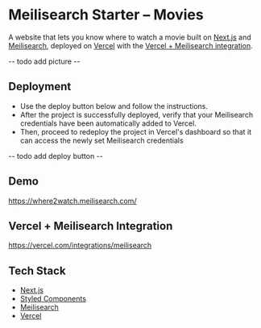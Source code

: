 # Meilisearch Starter – Movies

A website that lets you know where to watch a movie built on [Next.js](https://nextjs.org/) and [Meilisearch](https://www.meilisearch.com), deployed on [Vercel](https://vercel.com/) with the [Vercel + Meilisearch integration](https://vercel.com/integrations/meilisearch).

-- todo add picture --

## Deployment
- Use the deploy button below and follow the instructions.
- After the project is successfully deployed, verify that your Meilisearch credentials have been automatically added to Vercel.
- Then, proceed to redeploy the project in Vercel's dashboard so that it can access the newly set Meilisearch credentials

-- todo add deploy button --

## Demo

https://where2watch.meilisearch.com/

## Vercel + Meilisearch Integration

https://vercel.com/integrations/meilisearch

## Tech Stack

- [Next.js](https://nextjs.org/)
- [Styled Components](https://styled-components.com/)
- [Meilisearch](https://www.meilisearch.com)
- [Vercel](https://vercel.com/)
